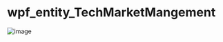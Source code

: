 # wpf_entity_TechMarketMangement
![image](https://github.com/nganlam-vn/wpf_entity_TechMarketMangement/assets/154851017/be003ce7-6ff3-4f09-9e75-0bf817e2b166)

